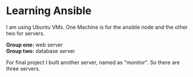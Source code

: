 # Learning Ansible

I am using Ubuntu VMs. 
One Machine is for the ansible node and the other two for servers. <br>

**Group one:** web server<br>
**Group two:** database server<br>

For final project I built another server, named as "monitor". So there are three servers.
